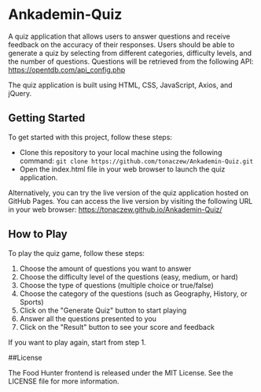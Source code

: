 # Ankademin-Quiz

A quiz application that allows users to answer questions and receive feedback on the accuracy of their responses. Users should be able to generate a quiz by selecting from different categories, difficulty levels, and the number of questions. Questions will be retrieved from the following API: https://opentdb.com/api_config.php

The quiz application is built using HTML, CSS, JavaScript, Axios, and jQuery.

## Getting Started

To get started with this project, follow these steps:

- Clone this repository to your local machine using the following command: `git clone https://github.com/tonaczew/Ankademin-Quiz.git`
- Open the index.html file in your web browser to launch the quiz application.

Alternatively, you can try the live version of the quiz application hosted on GitHub Pages. You can access the live version by visiting the following URL in your web browser: https://tonaczew.github.io/Ankademin-Quiz/


## How to Play

To play the quiz game, follow these steps:

1. Choose the amount of questions you want to answer
2. Choose the difficulty level of the questions (easy, medium, or hard)
3. Choose the type of questions (multiple choice or true/false)
4. Choose the category of the questions (such as Geography, History, or Sports)
5. Click on the "Generate Quiz" button to start playing
6. Answer all the questions presented to you
7. Click on the "Result" button to see your score and feedback

If you want to play again, start from step 1.

##License

The Food Hunter frontend is released under the MIT License. See the LICENSE file for more information.
